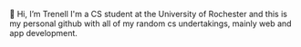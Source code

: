 👋 Hi, I’m Trenell
I'm a CS student at the University of Rochester and this is my personal github with all of my random cs undertakings, mainly web and app development.
